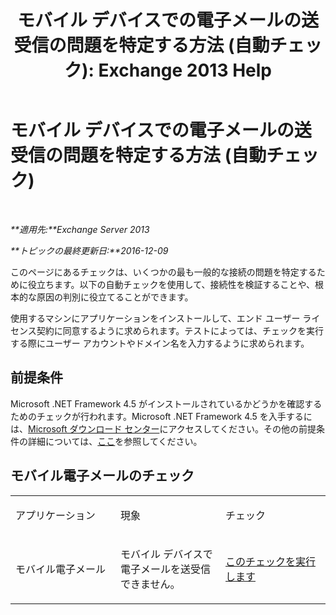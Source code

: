 ﻿---
title: 'モバイル デバイスでの電子メールの送受信の問題を特定する方法 (自動チェック): Exchange 2013 Help'
TOCTitle: モバイル デバイスでの電子メールの送受信の問題を特定する方法 (自動チェック)
ms:assetid: 7400a7c8-1e45-4e73-a642-b7d79d997462
ms:mtpsurl: https://technet.microsoft.com/ja-jp/library/Dn793610(v=EXCHG.150)
ms:contentKeyID: 62629998
ms.date: 04/24/2018
mtps_version: v=EXCHG.150
ms.translationtype: HT
---

# モバイル デバイスでの電子メールの送受信の問題を特定する方法 (自動チェック)

 

_**適用先:**Exchange Server 2013_

_**トピックの最終更新日:**2016-12-09_

このページにあるチェックは、いくつかの最も一般的な接続の問題を特定するために役立ちます。以下の自動チェックを使用して、接続性を検証することや、根本的な原因の判別に役立てることができます。

使用するマシンにアプリケーションをインストールして、エンド ユーザー ライセンス契約に同意するように求められます。テストによっては、チェックを実行する際にユーザー アカウントやドメイン名を入力するように求められます。

## 前提条件

Microsoft .NET Framework 4.5 がインストールされているかどうかを確認するためのチェックが行われます。Microsoft .NET Framework 4.5 を入手するには、[Microsoft ダウンロード センター](https://www.microsoft.com/ja-jp/download/details.aspx?id=30653)にアクセスしてください。その他の前提条件の詳細については、[ここ](https://technet.microsoft.com/library/jj851141\(v=exchg.80\).aspx)を参照してください。

## モバイル電子メールのチェック


<table>
<colgroup>
<col style="width: 33%" />
<col style="width: 33%" />
<col style="width: 33%" />
</colgroup>
<tbody>
<tr class="odd">
<td><p>アプリケーション</p></td>
<td><p>現象</p></td>
<td><p>チェック</p></td>
</tr>
<tr class="even">
<td><p>モバイル電子メール</p></td>
<td><p>モバイル デバイスで電子メールを送受信できません。</p></td>
<td><p><a href="https://go.microsoft.com/fwlink/?linkid=313774">このチェックを実行します</a></p></td>
</tr>
</tbody>
</table>

